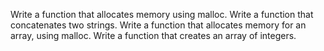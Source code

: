 Write a function that allocates memory using malloc.
Write a function that concatenates two strings.
Write a function that allocates memory for an array, using malloc.
Write a function that creates an array of integers.

